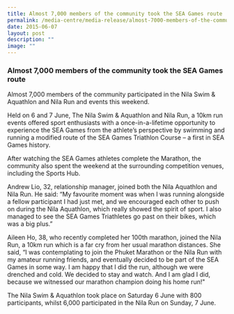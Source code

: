 ```yaml
---
title: Almost 7,000 members of the community took the SEA Games route
permalink: /media-centre/media-release/almost-7000-members-of-the-community-took-the-sea-games-route/
date: 2015-06-07
layout: post
description: ""
image: ""
---
```

### **Almost 7,000 members of the community took the SEA Games route**

Almost 7,000 members of the community participated in the Nila Swim & Aquathlon and Nila Run and events this weekend.

Held on 6 and 7 June, The Nila Swim & Aquathlon and Nila Run, a 10km run events offered sport enthusiasts with a once-in-a-lifetime opportunity to experience the SEA Games from the athlete’s perspective by swimming and running a modified route of the SEA Games Triathlon Course – a first in SEA Games history.  

After watching the SEA Games athletes complete the Marathon, the community also spent the weekend at the surrounding competition venues, including the Sports Hub.  

Andrew Lio, 32, relationship manager, joined both the Nila Aquathlon and Nila Run. He said: “My favourite moment was when I was running alongside a fellow participant I had just met, and we encouraged each other to push on during the Nila Aquathlon, which really showed the spirit of sport. I also managed to see the SEA Games Triathletes go past on their bikes, which was a big plus.”  

Aileen Ho, 38, who recently completed her 100th marathon, joined the Nila Run, a 10km run which is a far cry from her usual marathon distances. She said, “I was contemplating to join the Phuket Marathon or the Nila Run with my amateur running friends, and eventually decided to be part of the SEA Games in some way. I am happy that I did the run, although we were drenched and cold. We decided to stay and watch. And I am glad I did, because we witnessed our marathon champion doing his home run!"

The Nila Swim & Aquathlon took place on Saturday 6 June with 800 participants, whilst 6,000 participated in the Nila Run on Sunday, 7 June.